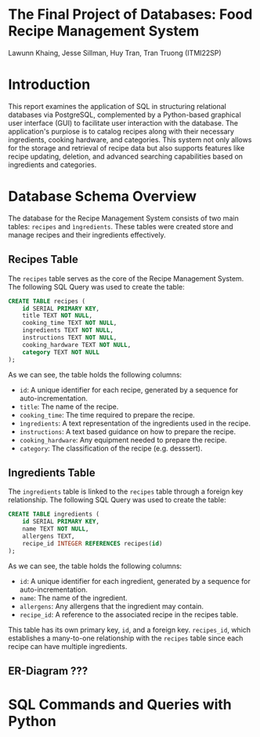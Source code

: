 # The Final Project of Databases: Food Recipe Management System

Lawunn Khaing, Jesse Sillman, Huy Tran, Tran Truong (ITMI22SP)

# Introduction

This report examines the application of SQL in structuring relational databases via PostgreSQL, complemented by a Python-based graphical user interface (GUI) to facilitate user interaction with the database. The application's purpiose is to catalog recipes along with their necessary ingredients, cooking hardware, and categories. This system not only allows for the storage and retrieval of recipe data but also supports features like recipe updating, deletion, and advanced searching capabilities based on ingredients and categories.

# Database Schema Overview

The database for the Recipe Management System consists of two main tables: `recipes` and `ìngredients`. These tables were created store and manage recipes and their ingredients effectively.

## Recipes Table

The `recipes` table serves as the core of the Recipe Management System. The following SQL Query was used to create the table:

```sql
CREATE TABLE recipes (
    id SERIAL PRIMARY KEY,
    title TEXT NOT NULL,
    cooking_time TEXT NOT NULL,
    ingredients TEXT NOT NULL,
    instructions TEXT NOT NULL,
    cooking_hardware TEXT NOT NULL,
    category TEXT NOT NULL
);
```

As we can see, the table holds the following columns:

- `id`: A unique identifier for each recipe, generated by a sequence for auto-incrementation.
- `title`: The name of the recipe.
- `cooking_time`: The time required to prepare the recipe.
- `ìngredients`: A text representation of the ingredients used in the recipe.
- `instructions`: A text based guidance on how to prepare the recipe.
- `cooking_hardware`: Any equipment needed to prepare the recipe.
- `category`: The classification of the recipe (e.g. desssert).

## Ingredients Table

The `ingredients` table is linked to the `recipes` table through a foreign key relationship. The following SQL Query was used to create the table:

```sql
CREATE TABLE ingredients (
    id SERIAL PRIMARY KEY,
    name TEXT NOT NULL,
    allergens TEXT,
    recipe_id INTEGER REFERENCES recipes(id)
);
```

As we can see, the table holds the following columns:

- `id`: A unique identifier for each ingredient, generated by a sequence for auto-incrementation.
- `name`: The name of the ingredient.
- `allergens`: Any allergens that the ingredient may contain.
- `recipe_id`: A reference to the associated recipe in the recipes table.

This table has its own primary key, `id`, and a foreign key. `recipes_id`, which establishes a many-to-one relationship with the `recipes` table since each recipe can have multiple ingredients.

## ER-Diagram ???


# SQL Commands and Queries with Python


